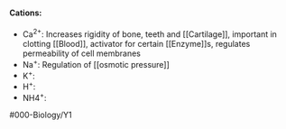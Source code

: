 #### Cations:
- Ca<sup>2+</sup>: Increases rigidity of bone, teeth and [[Cartilage]], important in clotting [[Blood]], activator for certain [[Enzyme]]s, regulates permeability of cell membranes
- Na<sup>+</sup>: Regulation of [[osmotic pressure]] 
- K<sup>+</sup>: 
- H<sup>+</sup>: 
- NH4<sup>+</sup>: 


#000-Biology/Y1